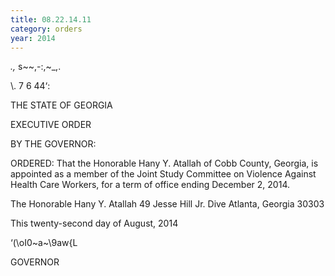 ```yaml
---
title: 08.22.14.11
category: orders
year: 2014
---
```

_.,_ s~~,-:,~_\,.

    

\\. 7 6 44‘:

THE STATE OF GEORGIA

EXECUTIVE ORDER

BY THE GOVERNOR:

ORDERED: That the Honorable Hany Y. Atallah of Cobb County, Georgia, is
appointed as a member of the Joint Study Committee on Violence
Against Health Care Workers, for a term of office ending
December 2, 2014.

The Honorable Hany Y. Atallah
49 Jesse Hill Jr. Dive
Atlanta, Georgia 30303

This twenty-second day of August, 2014

‘(\oI0~a~\9aw{L

GOVERNOR

